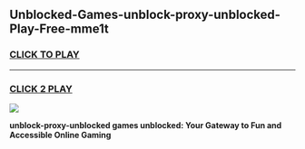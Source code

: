 
## Unblocked-Games-unblock-proxy-unblocked-Play-Free-mme1t
<h3>
<a href="https://premium76.site?title=unblock-proxy-unblocked&ref=18A1">CLICK TO PLAY</a></h3>
<hr>

<h3>
<a href="https://premium76.site?title=unblock-proxy-unblocked&ref=18A1">CLICK 2 PLAY</a>
  
</h3>

<a href="https://premium76.site?title=unblock-proxy-unblocked&ref=18A1"><img src="https://clearcache.store/games.png"></a>


**unblock-proxy-unblocked games unblocked: Your Gateway to Fun and Accessible Online Gaming**
